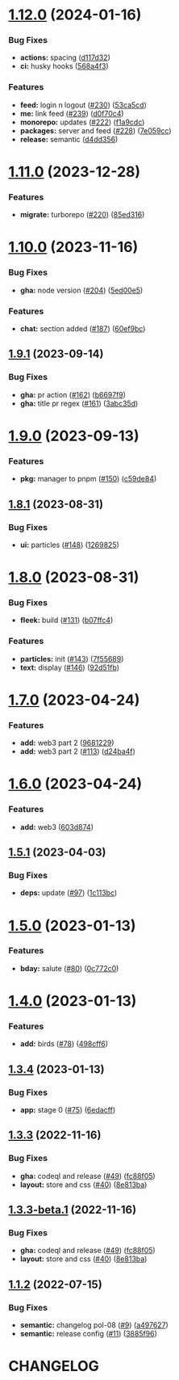 # [1.12.0](https://github.com/polpenaloza/react-me.com/compare/v1.11.0...v1.12.0) (2024-01-16)

### Bug Fixes

- **actions:** spacing ([d117d32](https://github.com/polpenaloza/react-me.com/commit/d117d32d66480fbeea1cc54cf086a24c2d502643))
- **ci:** husky hooks ([568a4f3](https://github.com/polpenaloza/react-me.com/commit/568a4f356e981021b00f5351d0a950dddb200517))

### Features

- **feed:** login n logout ([#230](https://github.com/polpenaloza/react-me.com/issues/230)) ([53ca5cd](https://github.com/polpenaloza/react-me.com/commit/53ca5cddbcd4e94150670a1a633814888dd00915))
- **me:** link feed ([#239](https://github.com/polpenaloza/react-me.com/issues/239)) ([d0f70c4](https://github.com/polpenaloza/react-me.com/commit/d0f70c49c525007acc0c5c850d8d6e52deefaf26))
- **monorepo:** updates ([#222](https://github.com/polpenaloza/react-me.com/issues/222)) ([f1a9cdc](https://github.com/polpenaloza/react-me.com/commit/f1a9cdca22379b95652fcc515747a4c0011167b8))
- **packages:** server and feed ([#228](https://github.com/polpenaloza/react-me.com/issues/228)) ([7e059cc](https://github.com/polpenaloza/react-me.com/commit/7e059cc1dff47140854d5261a6dd2cadfd0f8b4d))
- **release:** semantic ([d4dd356](https://github.com/polpenaloza/react-me.com/commit/d4dd35698cbe9e113fd803744bf38999db2d66ee))

# [1.11.0](https://github.com/polpenaloza/react-me.com/compare/v1.10.0...v1.11.0) (2023-12-28)

### Features

- **migrate:** turborepo ([#220](https://github.com/polpenaloza/react-me.com/issues/220)) ([85ed316](https://github.com/polpenaloza/react-me.com/commit/85ed3168f4aa41967a618ca66ccd6dc0264399c7))

# [1.10.0](https://github.com/polpenaloza/react-me.com/compare/v1.9.1...v1.10.0) (2023-11-16)

### Bug Fixes

- **gha:** node version ([#204](https://github.com/polpenaloza/react-me.com/issues/204)) ([5ed00e5](https://github.com/polpenaloza/react-me.com/commit/5ed00e53b41e8260aab851ab2224329b2953a31e))

### Features

- **chat:** section added ([#187](https://github.com/polpenaloza/react-me.com/issues/187)) ([60ef9bc](https://github.com/polpenaloza/react-me.com/commit/60ef9bc48cee76e7ecb5d659d1e1f8154411553b))

## [1.9.1](https://github.com/polpenaloza/react-me.com/compare/v1.9.0...v1.9.1) (2023-09-14)

### Bug Fixes

- **gha:** pr action ([#162](https://github.com/polpenaloza/react-me.com/issues/162)) ([b6697f9](https://github.com/polpenaloza/react-me.com/commit/b6697f935a5421b1ea81fafd9c735fccc101fe72))
- **gha:** title pr regex ([#161](https://github.com/polpenaloza/react-me.com/issues/161)) ([3abc35d](https://github.com/polpenaloza/react-me.com/commit/3abc35dd7995ccb5aee8e6ff75d4bcb73c1ca71e))

# [1.9.0](https://github.com/polpenaloza/react-me.com/compare/v1.8.1...v1.9.0) (2023-09-13)

### Features

- **pkg:** manager to pnpm ([#150](https://github.com/polpenaloza/react-me.com/issues/150)) ([c59de84](https://github.com/polpenaloza/react-me.com/commit/c59de84c033902ac46a7280e089d84a44f2ad56f))

## [1.8.1](https://github.com/polpenaloza/react-me.com/compare/v1.8.0...v1.8.1) (2023-08-31)

### Bug Fixes

- **ui:** particles ([#148](https://github.com/polpenaloza/react-me.com/issues/148)) ([1269825](https://github.com/polpenaloza/react-me.com/commit/1269825a8f0c46ea13ccd7fa5c5231b35d8cde61))

# [1.8.0](https://github.com/polpenaloza/react-me.com/compare/v1.7.0...v1.8.0) (2023-08-31)

### Bug Fixes

- **fleek:** build ([#131](https://github.com/polpenaloza/react-me.com/issues/131)) ([b07ffc4](https://github.com/polpenaloza/react-me.com/commit/b07ffc4cfed3f8a3f23d6e3d4ec76e3b5f4cb3e7))

### Features

- **particles:** init ([#143](https://github.com/polpenaloza/react-me.com/issues/143)) ([7f55689](https://github.com/polpenaloza/react-me.com/commit/7f5568956584e70032f8e6e84460b9c4f438a32b))
- **text:** display ([#146](https://github.com/polpenaloza/react-me.com/issues/146)) ([92d51fb](https://github.com/polpenaloza/react-me.com/commit/92d51fbaf2328446c1e707480af927c97135a703))

# [1.7.0](https://github.com/polpenaloza/react-me.com/compare/v1.6.0...v1.7.0) (2023-04-24)

### Features

- **add:** web3 part 2 ([9681229](https://github.com/polpenaloza/react-me.com/commit/968122966fddfe03566864e6dbda9517a617896f))
- **add:** web3 part 2 ([#113](https://github.com/polpenaloza/react-me.com/issues/113)) ([d24ba4f](https://github.com/polpenaloza/react-me.com/commit/d24ba4f3a5ca7d439384194a17674c68f3e051bd))

# [1.6.0](https://github.com/polpenaloza/react-me.com/compare/v1.5.1...v1.6.0) (2023-04-24)

### Features

- **add:** web3 ([603d874](https://github.com/polpenaloza/react-me.com/commit/603d8747431003e14e61f098253ce677421ed7ef))

## [1.5.1](https://github.com/polpenaloza/react-me.com/compare/v1.5.0...v1.5.1) (2023-04-03)

### Bug Fixes

- **deps:** update ([#97](https://github.com/polpenaloza/react-me.com/issues/97)) ([1c113bc](https://github.com/polpenaloza/react-me.com/commit/1c113bcd53670792b0527845b08d39d9a543f9a8))

# [1.5.0](https://github.com/polpenaloza/react-me.com/compare/v1.4.0...v1.5.0) (2023-01-13)

### Features

- **bday:** salute ([#80](https://github.com/polpenaloza/react-me.com/issues/80)) ([0c772c0](https://github.com/polpenaloza/react-me.com/commit/0c772c0649b2a7a8d5110fad27dd0214d78bdbfc))

# [1.4.0](https://github.com/polpenaloza/react-me.com/compare/v1.3.4...v1.4.0) (2023-01-13)

### Features

- **add:** birds ([#78](https://github.com/polpenaloza/react-me.com/issues/78)) ([498cff6](https://github.com/polpenaloza/react-me.com/commit/498cff6a1caf2b59959b3c7cadc962fb05349fd7))

## [1.3.4](https://github.com/polpenaloza/react-me.com/compare/v1.3.3...v1.3.4) (2023-01-13)

### Bug Fixes

- **app:** stage 0 ([#75](https://github.com/polpenaloza/react-me.com/issues/75)) ([6edacff](https://github.com/polpenaloza/react-me.com/commit/6edacff88b5d3d02c7250bd0b0424e59af0ede6f))

## [1.3.3](https://github.com/polpenaloza/react-me.com/compare/v1.3.2...v1.3.3) (2022-11-16)

### Bug Fixes

- **gha:** codeql and release ([#49](https://github.com/polpenaloza/react-me.com/issues/49)) ([fc88f05](https://github.com/polpenaloza/react-me.com/commit/fc88f05832af4c3ef6779041b49c32b93bbd5f32))
- **layout:** store and css ([#40](https://github.com/polpenaloza/react-me.com/issues/40)) ([8e813ba](https://github.com/polpenaloza/react-me.com/commit/8e813bad609171713dce1f0cc4734053e2fd8f56))

## [1.3.3-beta.1](https://github.com/polpenaloza/react-me.com/compare/v1.3.2...v1.3.3-beta.1) (2022-11-16)

### Bug Fixes

- **gha:** codeql and release ([#49](https://github.com/polpenaloza/react-me.com/issues/49)) ([fc88f05](https://github.com/polpenaloza/react-me.com/commit/fc88f05832af4c3ef6779041b49c32b93bbd5f32))
- **layout:** store and css ([#40](https://github.com/polpenaloza/react-me.com/issues/40)) ([8e813ba](https://github.com/polpenaloza/react-me.com/commit/8e813bad609171713dce1f0cc4734053e2fd8f56))

## [1.1.2](https://github.com/polpenaloza/react-me.com/compare/v1.1.1...v1.1.2) (2022-07-15)

### Bug Fixes

- **semantic:** changelog pol-08 ([#9](https://github.com/polpenaloza/react-me.com/issues/9)) ([a497627](https://github.com/polpenaloza/react-me.com/commit/a4976271a2e401488006b56348492ecf1b2e3dcc))
- **semantic:** release config ([#11](https://github.com/polpenaloza/react-me.com/issues/11)) ([3885f96](https://github.com/polpenaloza/react-me.com/commit/3885f9641eda72f17b1de9cf22434b1535f00724))

# CHANGELOG
